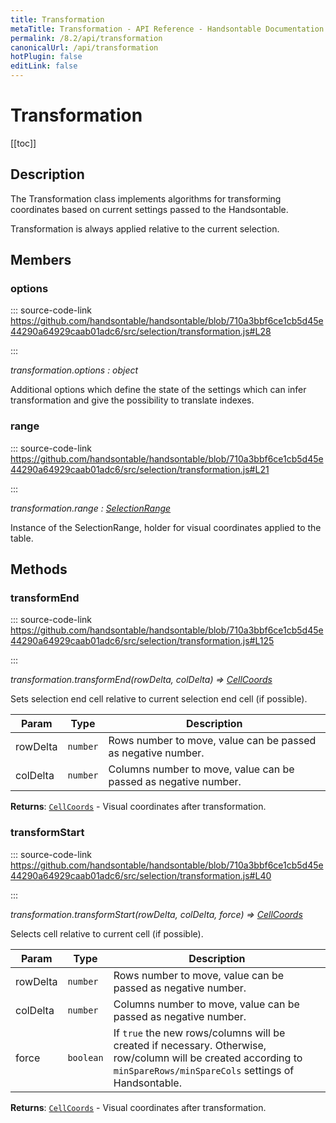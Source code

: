 ```yaml
---
title: Transformation
metaTitle: Transformation - API Reference - Handsontable Documentation
permalink: /8.2/api/transformation
canonicalUrl: /api/transformation
hotPlugin: false
editLink: false
---
```


# Transformation

[[toc]]

## Description

The Transformation class implements algorithms for transforming coordinates based on current settings
passed to the Handsontable.

Transformation is always applied relative to the current selection.


## Members

### options
  
::: source-code-link https://github.com/handsontable/handsontable/blob/710a3bbf6ce1cb5d45e44290a64929caab01adc6/src/selection/transformation.js#L28

:::

_transformation.options : object_

Additional options which define the state of the settings which can infer transformation and
give the possibility to translate indexes.



### range
  
::: source-code-link https://github.com/handsontable/handsontable/blob/710a3bbf6ce1cb5d45e44290a64929caab01adc6/src/selection/transformation.js#L21

:::

_transformation.range : [SelectionRange](@/api/selectionRange.md)_

Instance of the SelectionRange, holder for visual coordinates applied to the table.


## Methods

### transformEnd
  
::: source-code-link https://github.com/handsontable/handsontable/blob/710a3bbf6ce1cb5d45e44290a64929caab01adc6/src/selection/transformation.js#L125

:::

_transformation.transformEnd(rowDelta, colDelta) ⇒ [CellCoords](@/api/cellCoords.md)_

Sets selection end cell relative to current selection end cell (if possible).


| Param | Type | Description |
| --- | --- | --- |
| rowDelta | `number` | Rows number to move, value can be passed as negative number. |
| colDelta | `number` | Columns number to move, value can be passed as negative number. |


**Returns**: [`CellCoords`](@/api/cellCoords.md) - Visual coordinates after transformation.  

### transformStart
  
::: source-code-link https://github.com/handsontable/handsontable/blob/710a3bbf6ce1cb5d45e44290a64929caab01adc6/src/selection/transformation.js#L40

:::

_transformation.transformStart(rowDelta, colDelta, force) ⇒ [CellCoords](@/api/cellCoords.md)_

Selects cell relative to current cell (if possible).


| Param | Type | Description |
| --- | --- | --- |
| rowDelta | `number` | Rows number to move, value can be passed as negative number. |
| colDelta | `number` | Columns number to move, value can be passed as negative number. |
| force | `boolean` | If `true` the new rows/columns will be created if necessary. Otherwise, row/column will                        be created according to `minSpareRows/minSpareCols` settings of Handsontable. |


**Returns**: [`CellCoords`](@/api/cellCoords.md) - Visual coordinates after transformation.  
